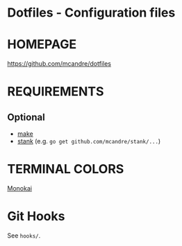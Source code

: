 # Dotfiles - Configuration files

# HOMEPAGE

https://github.com/mcandre/dotfiles

# REQUIREMENTS

## Optional

* [make](https://www.gnu.org/software/make/)
* [stank](https://github.com/mcandre/stank) (e.g. `go get github.com/mcandre/stank/...`)

# TERMINAL COLORS

[Monokai](http://www.reddit.com/r/commandline/comments/1q4b90/is_there_a_monokai_port_for_nano/)

# Git Hooks

See `hooks/`.
